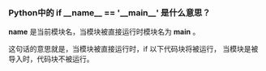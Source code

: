 ### Python中的 if \_\_name\_\_ == '\_\_main\_\_' 是什么意思？

**name** 是当前模块名，当模块被直接运行时模块名为 **main** 。

这句话的意思就是，当模块被直接运行时，if 以下代码块将被运行，
当模块是被导入时，代码块不被运行。